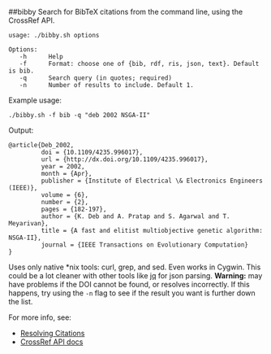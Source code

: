 ##bibby
Search for BibTeX citations from the command line, using the CrossRef API.

```
usage: ./bibby.sh options

Options:
   -h      Help
   -f      Format: choose one of {bib, rdf, ris, json, text}. Default is bib.
   -q      Search query (in quotes; required)
   -n      Number of results to include. Default 1.
```

Example usage:
```
./bibby.sh -f bib -q "deb 2002 NSGA-II"
```

Output:
```
@article{Deb_2002,
         doi = {10.1109/4235.996017},
         url = {http://dx.doi.org/10.1109/4235.996017},
         year = 2002,
         month = {Apr},
         publisher = {Institute of Electrical \& Electronics Engineers (IEEE)},
         volume = {6},
         number = {2},
         pages = {182-197},
         author = {K. Deb and A. Pratap and S. Agarwal and T. Meyarivan},
         title = {A fast and elitist multiobjective genetic algorithm: NSGA-II},
         journal = {IEEE Transactions on Evolutionary Computation}
}
```

Uses only native *nix tools: curl, grep, and sed. Even works in Cygwin. This could be a lot cleaner with other tools like [jq](link) for json parsing. __Warning:__ may have problems if the DOI cannot be found, or resolves incorrectly. If this happens, try using the `-n` flag to see if the result you want is further down the list.

For more info, see:
* [Resolving Citations](http://labs.crossref.org/resolving-citations-we-dont-need-no-stinkin-parser/)
* [CrossRef API docs](http://www.crosscite.org/cn/)
